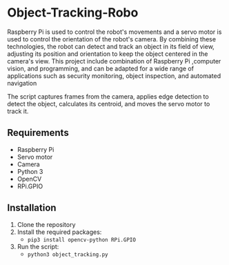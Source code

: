# Object-Tracking-Robo

Raspberry Pi is used to control the robot's
movements and a servo motor is used to control the orientation
of the robot's camera. By combining these technologies, the robot
can detect and track an object in its field of view, adjusting its
position and orientation to keep the object centered in the
camera's view. This project include combination of Raspberry Pi
,computer vision, and programming, and can be adapted for a
wide range of applications such as security monitoring, object
inspection, and automated navigation

The script captures frames from the camera, applies edge detection to detect the object, calculates its centroid, and moves the servo motor to track it.

<h2><b>Requirements</b></h2>

- Raspberry Pi
- Servo motor
- Camera
- Python 3
- OpenCV
- RPi.GPIO

## Installation

1. Clone the repository
2. Install the required packages:
    - `pip3 install opencv-python RPi.GPIO`
3. Run the script:
    - `python3 object_tracking.py`
